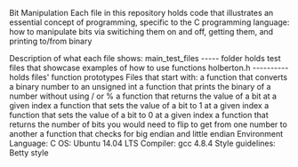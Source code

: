 Bit Manipulation
Each file in this repository holds code that illustrates an essential concept of programming, specific to the C programming language: how to manipulate bits via switiching them on and off, getting them, and printing to/from binary

Description of what each file shows:
main_test_files ----- folder holds test files that showcase examples of how to use functions
holberton.h ---------- holds files' function prototypes
Files that start with:
a function that converts a binary number to an unsigned int
a function that prints the binary of a number without using / or %
a function that returns the value of a bit at a given index
a function that sets the value of a bit to 1 at a given index
a function that sets the value of a bit to 0 at a given index
a function that returns the number of bits you would need to flip to get from one number to another
a function that checks for big endian and little endian
Environment
Language: C
OS: Ubuntu 14.04 LTS
Compiler: gcc 4.8.4
Style guidelines: Betty style
